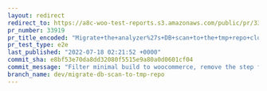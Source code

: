```yaml
---
layout: redirect
redirect_to: https://a8c-woo-test-reports.s3.amazonaws.com/public/pr/33919/e2e/index.html
pr_number: 33919
pr_title_encoded: "Migrate+the+analyzer%27s+DB+scan+to+the+tmp+repo+clone+approach"
pr_test_type: e2e
last_published: "2022-07-18 02:21:52 +0000"
commit_sha: e8bf53e70da8dd32080f5515e9a80a0d0601cf04
commit_message: "Filter minimal build to woocommerce, remove the step from CI since it…"
branch_name: dev/migrate-db-scan-to-tmp-repo
---
```

